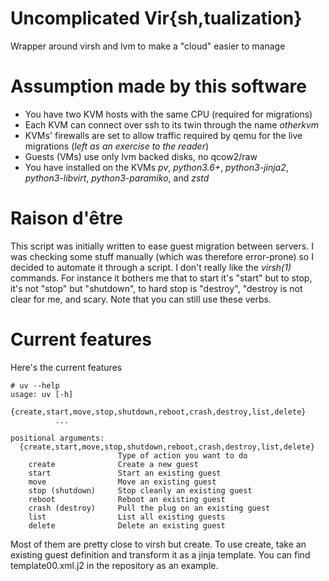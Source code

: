 # Uncomplicated Vir{sh,tualization}

Wrapper around virsh and lvm to make a "cloud" easier to manage

# Assumption made by this software

* You have two KVM hosts with the same CPU (required for migrations)
* Each KVM can connect over ssh to its twin through the name *otherkvm*
* KVMs' firewalls are set to allow traffic required by qemu for the live migrations (*left as an exercise to the reader*)
* Guests (VMs) use only lvm backed disks, no qcow2/raw
* You have installed on the KVMs *pv*, *python3.6+*, *python3-jinja2*, *python3-libvirt*, *python3-paramiko*, and *zstd*

# Raison d'être

This script was initially written to ease guest migration between servers. I
was checking some stuff manually (which was therefore error-prone) so I decided
to automate it through a script. I don't really like the *virsh(1)* commands.
For instance it bothers me that to start it's "start" but to stop, it's not
"stop" but "shutdown", to hard stop is "destroy", "destroy is not clear for me,
and scary. Note that you can still use these verbs.

# Current features

Here's the current features

```
# uv --help
usage: uv [-h]
          {create,start,move,stop,shutdown,reboot,crash,destroy,list,delete}
          ...

positional arguments:
  {create,start,move,stop,shutdown,reboot,crash,destroy,list,delete}
                        Type of action you want to do
    create              Create a new guest
    start               Start an existing guest
    move                Move an existing guest
    stop (shutdown)     Stop cleanly an existing guest
    reboot              Reboot an existing guest
    crash (destroy)     Pull the plug on an existing guest
    list                List all existing guests
    delete              Delete an existing guest
```

Most of them are pretty close to virsh but create. To use create, take an
existing guest definition and transform it as a jinja template. You can find
template00.xml.j2 in the repository as an example.
